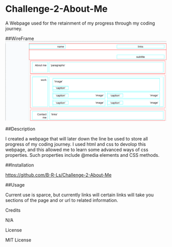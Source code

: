 # Challenge-2-About-Me

A Webpage used for the retainment of my progress through my coding journey.

##WireFrame
![wireframe](./Assets/Images/challenge2-framework.PNG)

##Description

I created a webpage that will later down the line be used to store all progress of my coding journey. I used html and css to devolop this webpage, and this allowed me to learn some advanced ways of css properties. Such properties include @media elements and CSS methods.

##Installation

https://github.com/B-R-Ls/Challenge-2-About-Me

##Usage

Current use is sparce, but currently links will certain links will take you sections of the page and or url to related information.

Credits

N/A

License

MIT License
